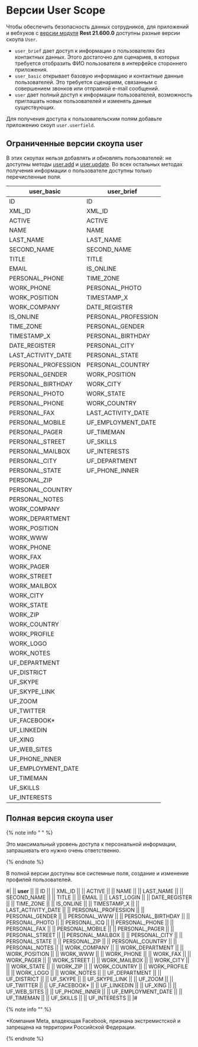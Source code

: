 # Версии User Scope

Чтобы обеспечить безопасность данных сотрудников, для приложений и вебхуков с [версии модуля](../../settings/cloud-and-on-premise/on-premise/versions.md) **Rest 21.600.0** доступны разные версии скоупа `User`.

- `user_brief` дает доступ к информации о пользователях без контактных данных. Этого достаточно для сценариев, в которых требуется отобразить ФИО пользователя в интерфейсе стороннего приложения.
- `user_basic` открывает базовую информацию и контактные данные пользователей. Это требуется сценариям, связанным с совершением звонков или отправкой e-mail сообщений.
- `user` дает полный доступ к информации пользователей, возможность приглашать новых пользователей и изменять данные существующих.

Для получения доступа к пользовательским полям добавьте приложению скоуп `user.userfield`.

## Ограниченные версии скоупа user

В этих скоупах нельзя добавлять и обновлять пользователей: не доступны методы [user.add](./user-add.md) и [user.update](./user-update.md). Во всех остальных методах получения информации о пользователе доступны только перечисленные поля.

| user_basic | user_brief |
|------------|------------|
| ID | ID |
| XML_ID | XML_ID |
| ACTIVE | ACTIVE |
| NAME | NAME |
| LAST_NAME | LAST_NAME |
| SECOND_NAME | SECOND_NAME |
| TITLE | TITLE |
| EMAIL | IS_ONLINE |
| PERSONAL_PHONE | TIME_ZONE |
| WORK_PHONE | PERSONAL_PHOTO |
| WORK_POSITION | TIMESTAMP_X |
| WORK_COMPANY | DATE_REGISTER |
| IS_ONLINE | PERSONAL_PROFESSION |
| TIME_ZONE | PERSONAL_GENDER |
| TIMESTAMP_X | PERSONAL_BIRTHDAY |
| DATE_REGISTER | PERSONAL_CITY |
| LAST_ACTIVITY_DATE | PERSONAL_STATE |
| PERSONAL_PROFESSION | PERSONAL_COUNTRY |
| PERSONAL_GENDER | WORK_POSITION |
| PERSONAL_BIRTHDAY | WORK_CITY |
| PERSONAL_PHOTO | WORK_STATE |
| PERSONAL_PHONE | WORK_COUNTRY |
| PERSONAL_FAX | LAST_ACTIVITY_DATE |
| PERSONAL_MOBILE | UF_EMPLOYMENT_DATE |
| PERSONAL_PAGER | UF_TIMEMAN |
| PERSONAL_STREET | UF_SKILLS |
| PERSONAL_MAILBOX | UF_INTERESTS |
| PERSONAL_CITY | UF_DEPARTMENT |
| PERSONAL_STATE | UF_PHONE_INNER |
| PERSONAL_ZIP | |
| PERSONAL_COUNTRY | |
| PERSONAL_NOTES | |
| WORK_COMPANY | |
| WORK_DEPARTMENT | |
| WORK_POSITION | |
| WORK_WWW | |
| WORK_PHONE | |
| WORK_FAX | |
| WORK_PAGER | |
| WORK_STREET | |
| WORK_MAILBOX | |
| WORK_CITY | |
| WORK_STATE | |
| WORK_ZIP | |
| WORK_COUNTRY | |
| WORK_PROFILE | |
| WORK_LOGO | |
| WORK_NOTES | |
| UF_DEPARTMENT | |
| UF_DISTRICT | |
| UF_SKYPE | |
| UF_SKYPE_LINK | |
| UF_ZOOM | |
| UF_TWITTER | |
| UF_FACEBOOK* | |
| UF_LINKEDIN | |
| UF_XING | |
| UF_WEB_SITES | |
| UF_PHONE_INNER | |
| UF_EMPLOYMENT_DATE | |
| UF_TIMEMAN | |
| UF_SKILLS | |
| UF_INTERESTS | |

## Полная версия скоупа user

{% note info " " %}

Это максимальный уровень доступа к персональной информации, запрашивать его нужно очень ответственно.

{% endnote %}

В полной версии доступны все системные поля, создание и изменение профилей пользователей.

#|
|| **user** ||
|| ID ||
|| XML_ID ||
|| ACTIVE ||
|| NAME ||
|| LAST_NAME ||
|| SECOND_NAME ||
|| TITLE ||
|| EMAIL ||
|| LAST_LOGIN ||
|| DATE_REGISTER ||
|| TIME_ZONE ||
|| IS_ONLINE ||
|| TIMESTAMP_X ||
|| LAST_ACTIVITY_DATE ||
|| PERSONAL_PROFESSION ||
|| PERSONAL_GENDER ||
|| PERSONAL_WWW ||
|| PERSONAL_BIRTHDAY ||
|| PERSONAL_PHOTO ||
|| PERSONAL_ICQ ||
|| PERSONAL_PHONE ||
|| PERSONAL_FAX ||
|| PERSONAL_MOBILE ||
|| PERSONAL_PAGER ||
|| PERSONAL_STREET ||
|| PERSONAL_MAILBOX ||
|| PERSONAL_CITY ||
|| PERSONAL_STATE ||
|| PERSONAL_ZIP ||
|| PERSONAL_COUNTRY ||
|| PERSONAL_NOTES ||
|| WORK_COMPANY ||
|| WORK_DEPARTMENT ||
|| WORK_POSITION ||
|| WORK_WWW ||
|| WORK_PHONE ||
|| WORK_FAX ||
|| WORK_PAGER ||
|| WORK_STREET ||
|| WORK_MAILBOX ||
|| WORK_CITY ||
|| WORK_STATE ||
|| WORK_ZIP ||
|| WORK_COUNTRY ||
|| WORK_PROFILE ||
|| WORK_LOGO ||
|| WORK_NOTES ||
|| UF_DEPARTMENT ||
|| UF_DISTRICT ||
|| UF_SKYPE ||
|| UF_SKYPE_LINK ||
|| UF_ZOOM ||
|| UF_TWITTER ||
|| UF_FACEBOOK* ||
|| UF_LINKEDIN ||
|| UF_XING ||
|| UF_WEB_SITES ||
|| UF_PHONE_INNER ||
|| UF_EMPLOYMENT_DATE ||
|| UF_TIMEMAN ||
|| UF_SKILLS ||
|| UF_INTERESTS ||
|#

{% note info "" %}

*Компания Meta, владеющая Facebook, признана экстремистской и запрещена на территории Российской Федерации.

{% endnote %}
